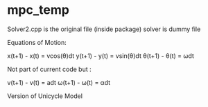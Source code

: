 # mpc_temp

Solver2.cpp is the original file (inside package)
solver is dummy file

Equations of Motion:

x(t+1) - x(t) = vcos(θ)dt
y(t+1) - y(t) = vsin(θ)dt
θ(t+1) - θ(t) = ωdt

Not part of current code but :

v(t+1) - v(t) = adt
ω(t+1) - ω(t) = αdt

Version of Unicycle Model 


